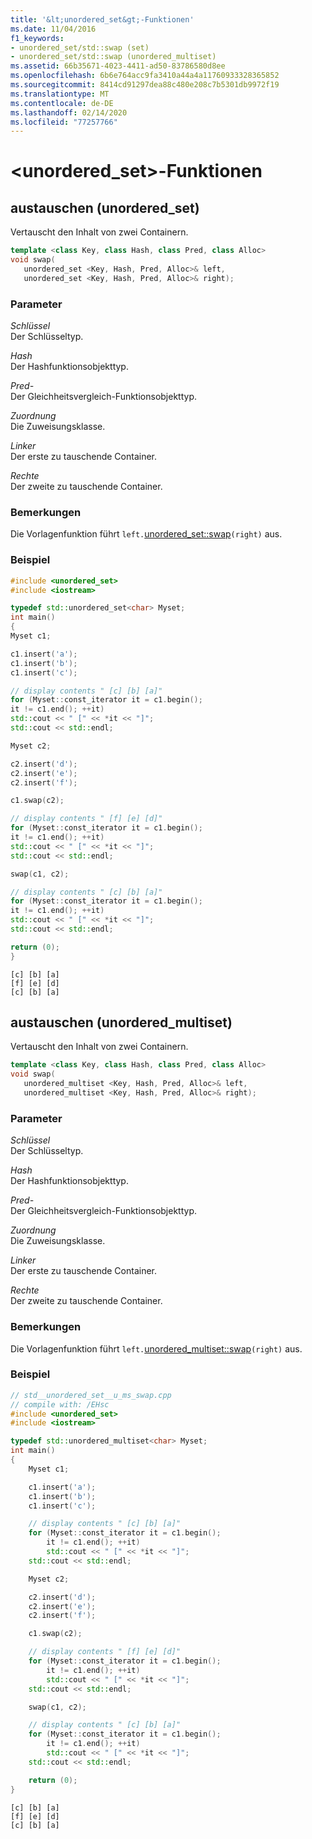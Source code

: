 ```yaml
---
title: '&lt;unordered_set&gt;-Funktionen'
ms.date: 11/04/2016
f1_keywords:
- unordered_set/std::swap (set)
- unordered_set/std::swap (unordered_multiset)
ms.assetid: 66b35671-4023-4411-ad50-83786580d8ee
ms.openlocfilehash: 6b6e764acc9fa3410a44a4a11760933328365852
ms.sourcegitcommit: 8414cd91297dea88c480e208c7b5301db9972f19
ms.translationtype: MT
ms.contentlocale: de-DE
ms.lasthandoff: 02/14/2020
ms.locfileid: "77257766"
---
```

# <a name="ltunordered_setgt-functions"></a>&lt;unordered_set&gt;-Funktionen

## <a name="swap"></a>austauschen (unordered_set)

Vertauscht den Inhalt von zwei Containern.

```cpp
template <class Key, class Hash, class Pred, class Alloc>
void swap(
   unordered_set <Key, Hash, Pred, Alloc>& left,
   unordered_set <Key, Hash, Pred, Alloc>& right);
```

### <a name="parameters"></a>Parameter

*Schlüssel*\
Der Schlüsseltyp.

*Hash*\
Der Hashfunktionsobjekttyp.

*Pred-* \
Der Gleichheitsvergleich-Funktionsobjekttyp.

*Zuordnung*\
Die Zuweisungsklasse.

*Linker*\
Der erste zu tauschende Container.

*Rechte*\
Der zweite zu tauschende Container.

### <a name="remarks"></a>Bemerkungen

Die Vorlagenfunktion führt `left.`[unordered_set::swap](../standard-library/unordered-set-class.md#swap)`(right)` aus.

### <a name="example"></a>Beispiel

```cpp
#include <unordered_set>
#include <iostream>

typedef std::unordered_set<char> Myset;
int main()
{
Myset c1;

c1.insert('a');
c1.insert('b');
c1.insert('c');

// display contents " [c] [b] [a]"
for (Myset::const_iterator it = c1.begin();
it != c1.end(); ++it)
std::cout << " [" << *it << "]";
std::cout << std::endl;

Myset c2;

c2.insert('d');
c2.insert('e');
c2.insert('f');

c1.swap(c2);

// display contents " [f] [e] [d]"
for (Myset::const_iterator it = c1.begin();
it != c1.end(); ++it)
std::cout << " [" << *it << "]";
std::cout << std::endl;

swap(c1, c2);

// display contents " [c] [b] [a]"
for (Myset::const_iterator it = c1.begin();
it != c1.end(); ++it)
std::cout << " [" << *it << "]";
std::cout << std::endl;

return (0);
}
```

```Output
[c] [b] [a]
[f] [e] [d]
[c] [b] [a]
```

## <a name="swap_unordered_multiset"></a>austauschen (unordered_multiset)

Vertauscht den Inhalt von zwei Containern.

```cpp
template <class Key, class Hash, class Pred, class Alloc>
void swap(
   unordered_multiset <Key, Hash, Pred, Alloc>& left,
   unordered_multiset <Key, Hash, Pred, Alloc>& right);
```

### <a name="parameters"></a>Parameter

*Schlüssel*\
Der Schlüsseltyp.

*Hash*\
Der Hashfunktionsobjekttyp.

*Pred-* \
Der Gleichheitsvergleich-Funktionsobjekttyp.

*Zuordnung*\
Die Zuweisungsklasse.

*Linker*\
Der erste zu tauschende Container.

*Rechte*\
Der zweite zu tauschende Container.

### <a name="remarks"></a>Bemerkungen

Die Vorlagenfunktion führt `left.`[unordered_multiset::swap](../standard-library/unordered-multiset-class.md#swap)`(right)` aus.

### <a name="example"></a>Beispiel

```cpp
// std__unordered_set__u_ms_swap.cpp
// compile with: /EHsc
#include <unordered_set>
#include <iostream>

typedef std::unordered_multiset<char> Myset;
int main()
{
    Myset c1;

    c1.insert('a');
    c1.insert('b');
    c1.insert('c');

    // display contents " [c] [b] [a]"
    for (Myset::const_iterator it = c1.begin();
        it != c1.end(); ++it)
        std::cout << " [" << *it << "]";
    std::cout << std::endl;

    Myset c2;

    c2.insert('d');
    c2.insert('e');
    c2.insert('f');

    c1.swap(c2);

    // display contents " [f] [e] [d]"
    for (Myset::const_iterator it = c1.begin();
        it != c1.end(); ++it)
        std::cout << " [" << *it << "]";
    std::cout << std::endl;

    swap(c1, c2);

    // display contents " [c] [b] [a]"
    for (Myset::const_iterator it = c1.begin();
        it != c1.end(); ++it)
        std::cout << " [" << *it << "]";
    std::cout << std::endl;

    return (0);
}
```

```Output
[c] [b] [a]
[f] [e] [d]
[c] [b] [a]
```

